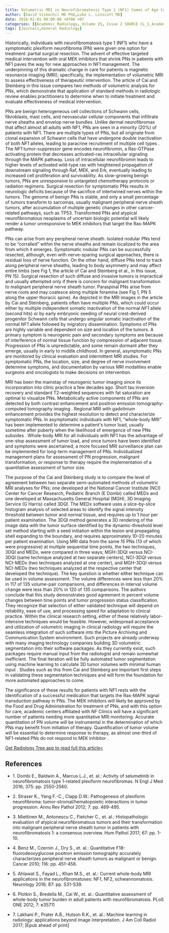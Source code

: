 ```yaml
---
title: Volumetric MRI in Neurofibromatosis Type 1 (NF1) Comes of Age to Help Determine Initiation and Monitoring of Targeted Therapies for Plexiform Neurofibromas
author: [David Viskochil MD PhD,Luke L. Linscott MD]
date: 2018-02-01 00:00:00 +0700 +07
categories: [{Academic Radiology, Volume 25, Issue 2 SOURCE CL_S_AcademicRadiologyVolume25Issue2 1}]
tags: [Journals,General Radiology]
---
```

Historically, individuals with neurofibromatosis type 1 (NF1) who have a symptomatic plexiform neurofibroma (PN) were given one option for treatment: partial surgical resection. The advent of effective targeted medical intervention with oral MEK inhibitors that shrink PNs in patients with NF1 paves the way for new approaches in NF1 management. The underpinning of this dramatic change in care for patients is magnetic resonance imaging (MRI); specifically, the implementation of volumetric MRI to assess effectiveness of therapeutic intervention. The article of Cai and Steinberg in this issue compares two methods of volumetric analysis for PNs, which demonstrate that application of standard methods in radiologic review enables practitioners to determine when to initiate treatment and evaluate effectiveness of medical intervention.

PNs are benign heterogeneous cell collections of Schwann cells, fibroblasts, mast cells, and neovascular cellular components that infiltrate nerve sheaths and envelop nerve bundles. Unlike dermal neurofibromas that affect almost all adults with NF1, PNs are seen in a minority (20%) of patients with NF1. There are multiple types of PNs, but all originate from clonal expansion of Schwann cells that have undergone double inactivation of both _NF1_ alleles, leading to paracrine recruitment of multiple cell types . The _NF1_ tumor-suppressor gene encodes neurofibromin, a Ras-GTPase activating protein that decreases activated-ras intracellular signaling through the MAPK pathway. Loss of intracellular neurofibromin leads to higher levels of activated wild-type ras with heightened propagation of downstream signaling through Raf, MEK, and Erk, eventually leading to increased cell proliferation and survivability. As slow-growing benign tumors, PNs are unresponsive to untargeted chemotherapy protocols or radiation regimens. Surgical resection for symptomatic PNs results in neurologic deficits because of the sacrifice of intertwined nerves within the tumors. The genome of benign PNs is stable, and only a small percentage of tumors transform to sarcomas, usually malignant peripheral nerve sheath tumors, after accumulation of multiple genetic changes in other cancer-related pathways, such as TP53. Transformed PNs and atypical neurofibromatous neoplasms of uncertain biologic potential will likely render a tumor unresponsive to MEK inhibitors that target the Ras-MAPK pathway.

PNs can arise from any peripheral nerve sheath. Isolated nodular PNs tend to be “corralled” within the nerve sheaths and remain localized to the area from which it emerges. Symptomatic nodular PNs can be successfully resected, although, even with nerve-sparing surgical approaches, there is residual loss of nerve function. On the other hand, diffuse PNs tend to track along peripheral nerve sheaths, leading to body asymmetry and may affect entire limbs (see Fig 1, the article of Cai and Steinberg et al., in this issue, PN 15). Surgical resection of such diffuse and invasive tumors is impractical and usually attempted only if there is concern for malignant transformation to malignant peripheral nerve sheath tumor. Paraspinal PNs arise from nerve roots and may coalesce along multiple foramina (see Fig 1, PN 5 along the upper thoracic spine). As depicted in the MRI images in the article by Cai and Steinberg, patients often have multiple PNs, which could occur either by multiple independent somatic inactivation of the normal _NF1_ allele (second hits) or by early embryonic seeding of neural crest-derived progenitor Schwann cells that undergo singular somatic inactivation of the normal _NF1_ allele followed by migratory dissemination. Symptoms of PNs are highly variable and dependent on size and location of the tumors. A primary symptom is neurogenic pain and secondary symptoms are because of interference of normal tissue function by compression of adjacent tissue. Progression of PNs is unpredictable, and some remain dormant after they emerge, usually in early to middle childhood. In general, asymptomatic PNs are monitored by clinical evaluation and intermittent MRI studies. For symptomatic PNs, the location, size, and degree of nerve involvement determine symptoms, and documentation by various MRI modalities enable surgeons and oncologists to make decisions on intervention.

MRI has been the mainstay of neurogenic tumor imaging since its incorporation into clinic practice a few decades ago. Short tau inversion recovery and standard T2-weighted sequences with fat saturation are optimal to visualize PNs. Metabolically active components of PNs are detected by both contrast enhancement and positron emission tomography-computed tomography imaging . Regional MRI with gadolinium enhancement provides the highest resolution to detect and characterize symptomatic PNs. In asymptomatic individuals with NF1, “whole-body MRI” has been implemented to determine a patient's tumor load, usually sometime after puberty when the likelihood of emergence of new PNs subsides . Whole-body MRI for all individuals with NF1 has the advantage of one-stop assessment of tumor load, and once tumors have been identified and symptoms were ascertained, a more focused MRI surveillance plan can be implemented for long-term management of PNs. Individualized management plans for assessment of PN progression, malignant transformation, or response to therapy require the implementation of a quantitative assessment of tumor size.

The purpose of the Cai and Steinberg study is to compare the level of agreement between two separate semi-automated methods of volumetric MRI analyses for PNs; one developed at the National Cancer Institute (NCI) Center for Cancer Research, Pediatric Branch (E Dombi) called MEDx and one developed at Massachusetts General Hospital (MGH), 3D Imaging Service (G Harris) called 3DQI. The MEDx software uses a slice-by-slice histogram analysis of selected areas to identify the signal intensity threshold between tumor and normal tissue, and requires up to 1 hour per patient examination. The 3DQI method generates a 3D rendering of the image data with the tumor surface identified by the dynamic-threshold level set method starting with a seed initiation within the lesion and propagating shell expanding to the boundary, and requires approximately 10–20 minutes per patient examination. Using MRI data from the same 15 PNs (13 of which were progressive) at multiple sequential time points, the two techniques, 3DQI and MEDx, were compared in three ways; MGH-3DQI versus NCI-3DQI (same technique analyzed at two separate centers), NCI-3DQI versus NCI-MEDx (two techniques analyzed at one center), and MGH-3DQI versus NCI-MEDx (two techniques analyzed at the respective center that developed the technique). The key question is whether either technique can be used in volume assessment. The volume differences were less than 20% in 117 of 135 volume-pair comparisons, and differences in interval volume change were less than 20% in 120 of 135 comparisons. The authors conclude that this study demonstrates good agreement in percent volume changes between time points and tumor progression status classification. They recognize that selection of either validated technique will depend on reliability, ease of use, and processing speed for adaptation to clinical practice. Within the clinical research setting, either of these relatively labor-intensive techniques would be feasible. However, widespread acceptance and utilization of volumetric imaging in clinical radiology will require the seamless integration of such software into the Picture Archiving and Communication System environment. Such projects are already underway with many imaging technology companies building 3D volumetric segmentation into their software packages. As they currently exist, such packages require manual input from the radiologist and remain somewhat inefficient. The final iteration will be fully automated tumor segmentation using machine learning to calculate 3D tumor volumes with minimal human input . Studies such as this from Cai and Steinberg are important first steps in validating these segmentation techniques and will form the foundation for more automated approaches to come.

The significance of these results for patients with NF1 rests with the identification of a successful medication that targets the Ras-MAPK signal transduction pathway in PNs. The MEK inhibitors will likely be approved by the Food and Drug Administration for treatment of PNs, and with this option for care, academic centers affiliated with NF Clinics will have a significant number of patients needing more quantitative MRI monitoring. Accurate quantitation of PN volume will be instrumental in the determination of which PNs may benefit from initiation of therapy. Quantification of tumor volume will be essential to determine response to therapy, as almost one-third of NF1-related PNs do not respond to MEK inhibitor .

[Get Radiology Tree app to read full this article<](https://clinicalpub.com/app)

## References

- 1\. Dombi E., Baldwin A., Marcus L.J., et. al.: Activity of selumetinib in neurofibromatosis type 1-related plexiform neurofibromas. N Engl J Med 2016; 375: pp. 2550-2560.


- 2\. Straser K., Yang F.-C., Clapp D.W.: Pathogenesis of plexiform neurofibroma: tumor-stromal/hematopoietic interactions in tumor progression. Annu Rev Pathol 2012; 7: pp. 469-495.


- 3\. Miettinen M., Antonescu C., Fletcher C., et. al.: Histopathologic evaluation of atypical neurofibromatous tumors and their transformation into malignant peripheral nerve sheath tumor in patients with neurofibromatosis 1: a consensus overview. Hum Pathol 2017; 67: pp. 1-10.


- 4\. Benz M., Czernin J., Dry S., et. al.: Quantitative F18-fluorodeoxyglucose positron emission tomography accurately characterizes peripheral nerve sheath tumors as malignant or benign. Cancer 2010; 116: pp. 451-458.


- 5\. Ahlawat S., Fayad L., Khan M.S., et. al.: Current whole-body MRI applications in the neurofibromatoses: NF1, NF2, schwannomatosis. Neurology 2016; 87: pp. S31-S39.


- 6\. Plotkin S., Bredella M., Cai W., et. al.: Quantitative assessment of whole-body tumor burden in adult patients with neurofibromatosis. PLoS ONE 2012; 7: e35711


- 7\. Lakhani P., Prater A.B., Hutson R.K., et. al.: Machine learning in radiology: applications beyond image interpretation. J Am Coll Radiol 2017; \[Epub ahead of print\]